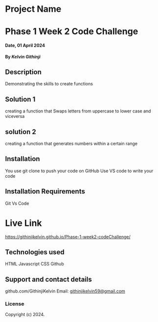 # Project Name
# Phase 1 Week 2 Code Challenge 

#### Date, 01 April 2024

#### By *Kelvin Githinji*

## Description
Demonstrating the skills to create functions 

## Solution 1
creating a function that
Swaps letters from uppercase to lower case and viceversa 

## solution 2
creating a function that generates numbers within a certain range




## Installation
You use git clone to push your code on GitHub
Use VS code to write your code

## Installation Requirements
Git
Vs Code

# Live Link

https://githinjikelvin.github.io/Phase-1-week2-codeChallenge/
## Technologies used
HTML
Javascript
CSS
Github

## Support and contact details
github.com/GithinjiKelvin
Email: githinjikelvin59@gmail.com

### License

Copyright (c) 2024.
